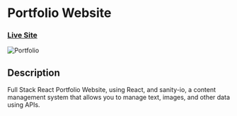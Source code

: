 # Portfolio Website

### [Live Site](https://robertnjenga-portfolio-website.netlify.app/)

![Portfolio](https://i.postimg.cc/B6jdGfDZ/Screenshot-11.png)

## Description
Full Stack React Portfolio Website, using React, and sanity-io, a content management system that allows you to manage text, images, and other data using APIs.

